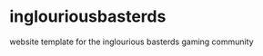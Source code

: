 inglouriousbasterds
===================

website template for the inglourious basterds gaming community
